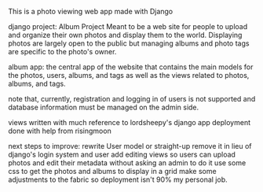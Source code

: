 This is a photo viewing web app made with Django

django project: Album Project
Meant to be a web site for people to upload and organize their own photos and display them to the world. Displaying photos are largely open to the public but managing albums and photo tags are specific to the photo's owner.

album app:
the central app of the website that contains the main models for the photos, users, albums, and tags as well as the views related to photos, albums, and tags.

note that, currently, registration and logging in of users is not supported and database information must be managed on the admin side.

views written with much reference to lordsheepy's django app
deployment done with help from risingmoon

next steps to improve:
rewrite User model or straight-up remove it in lieu of django's login system and user
add editing views so users can upload photos and edit their metadata without asking an admin to do it
use some css to get the photos and albums to display in a grid
make some adjustments to the fabric so deployment isn't 90% my personal job.
